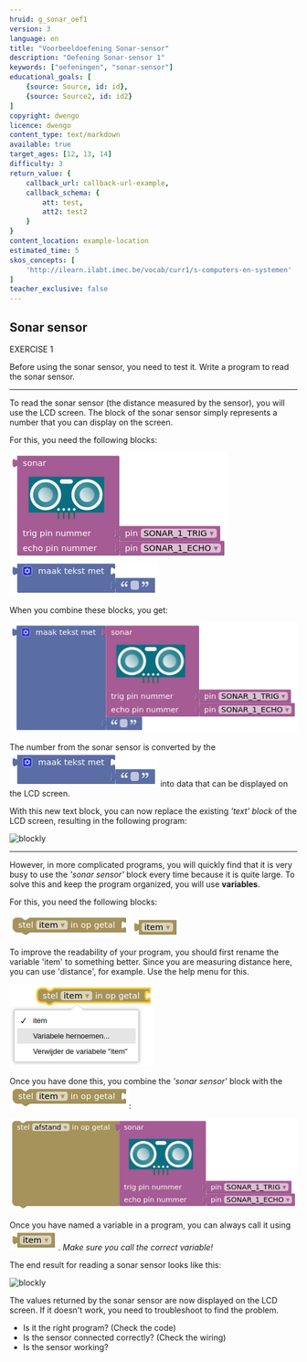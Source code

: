 ```yaml
---
hruid: g_sonar_oef1
version: 3
language: en
title: "Voorbeeldoefening Sonar-sensor"
description: "Oefening Sonar-sensor 1"
keywords: ["oefeningen", "sonar-sensor"]
educational_goals: [
    {source: Source, id: id}, 
    {source: Source2, id: id2}
]
copyright: dwengo
licence: dwengo
content_type: text/markdown
available: true
target_ages: [12, 13, 14]
difficulty: 3
return_value: {
    callback_url: callback-url-example,
    callback_schema: {
        att: test,
        att2: test2
    }
}
content_location: example-location
estimated_time: 5
skos_concepts: [
    'http://ilearn.ilabt.imec.be/vocab/curr1/s-computers-en-systemen'
]
teacher_exclusive: false
---
```

## Sonar sensor

EXERCISE 1

Before using the sonar sensor, you need to test it. Write a program to read the sonar sensor.

***

To read the sonar sensor (the distance measured by the sensor), you will use the LCD screen. The block of the sonar sensor simply represents a number that you can display on the screen.

For this, you need the following blocks:

![](embed/block_sonar.png "sonar sensor block")
![](embed/block_text.png "text block")

When you combine these blocks, you get:

![](embed/combo_text_sonar.png "text + sonar sensor")

The number from the sonar sensor is converted by the ![](embed/block_text.png "text block") into data that can be displayed on the LCD screen.

With this new text block, you can now replace the existing *'text' block* of the LCD screen, resulting in the following program:

![blockly](@learning-object/sonar_m1a/en/3)

***

However, in more complicated programs, you will quickly find that it is very busy to use the *'sonar sensor'* block every time because it is quite large. To solve this and keep the program organized, you will use **variables**.

For this, you need the following blocks:

![](embed/block_variable.png "variable block")
![](embed/block_item.png "item block")

To improve the readability of your program, you should first rename the variable 'item' to something better. Since you are measuring distance here, you can use 'distance', for example. Use the help menu for this.

![](embed/rename_variable.png "rename variable")

Once you have done this, you combine the *'sonar sensor'* block with the ![](embed/block_variable.png "variable block"):

![](embed/combo_variable_sonar.png "distance")

Once you have named a variable in a program, you can always call it using ![](embed/block_item.png "item block"). *Make sure you call the correct variable!*

The end result for reading a sonar sensor looks like this:

![blockly](@learning-object/sonar_m1b/en/3)

<div class="alert alert-box alert-success">
The values returned by the sonar sensor are now displayed on the LCD screen. If it doesn't work, you need to troubleshoot to find the problem.
<ul>
<li>Is it the right program? (Check the code)</li>
<li>Is the sensor connected correctly? (Check the wiring)</li>
<li>Is the sensor working?</li>
</ul>
</div>
